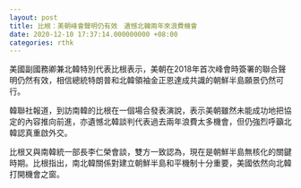 ```yaml
---
layout: post
title: 比根：美朝峰會聲明仍有效　遺憾北韓兩年來浪費機會
date: 2020-12-10 17:37:14.000000000 +08:00
categories: rthk
---
```


美國副國務卿兼北韓特別代表比根表示，美朝在2018年首次峰會時簽署的聯合聲明仍然有效，相信總統特朗普和北韓領袖金正恩達成共識的朝鮮半島願景仍然可行。

韓聯社報道，到訪南韓的比根在一個場合發表演說，表示美朝雖然未能成功地把協定的內容推向前進，亦遺憾北韓談判代表過去兩年浪費太多機會，但仍強烈呼籲北韓認真重啟外交。

比根又與南韓統一部長李仁榮會談，雙方一致認為，現在是朝鮮半島無核化的關鍵時期。比根指出，南北韓關係對建立朝鮮半島和平機制十分重要，美國依然向北韓打開機會之窗。
